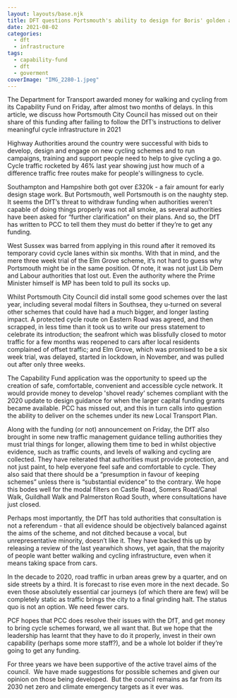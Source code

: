 ```yaml
---
layout: layouts/base.njk
title: DFT questions Portsmouth's ability to design for Boris' golden age of cycling
date: 2021-08-02
categories: 
  - dft
  - infrastructure
tags: 
  - capability-fund
  - dft
  - goverment
coverImage: "IMG_2280-1.jpeg"
---
```


The Department for Transport awarded money for walking and cycling from its Capability Fund on Friday, after almost two months of delays. In this article, we discuss how Portsmouth City Council has missed out on their share of this funding after failing to follow the DfT’s instructions to deliver meaningful cycle infrastructure in 2021

Highway Authorities around the country were successful with bids to develop, design and engage on new cycling schemes and to run campaigns, training and support people need to help to give cycling a go. Cycle traffic rocketed by 46% last year showing just how much of a difference traffic free routes make for people's willingness to cycle. 

Southampton and Hampshire both got over £320k - a fair amount for early design stage work. But Portsmouth, well Portsmouth is on the naughty step. It seems the DfT’s threat to withdraw funding when authorities weren’t capable of doing things properly was not all smoke, as several authorities have been asked for “further clarification” on their plans. And so, the DfT has written to PCC to tell them they must do better if they’re to get any funding.  

West Sussex was barred from applying in this round after it removed its temporary covid cycle lanes within six months. With that in mind, and the mere three week trial of the Elm Grove scheme, it’s not hard to guess why Portsmouth might be in the same position. Of note, it was not just Lib Dem and Labour authorities that lost out. Even the authority where the Prime Minister himself is MP has been told to pull its socks up. 

Whilst Portsmouth City Council did install some good schemes over the last year, including several modal filters in Southsea, they u-turned on several other schemes that could have had a much bigger, and longer lasting impact. A protected cycle route on Eastern Road was agreed, and then scrapped, in less time than it took us to write our press statement to celebrate its introduction; the seafront which was blissfully closed to motor traffic for a few months was reopened to cars after local residents complained of offset traffic; and Elm Grove, which was promised to be a six week trial, was delayed, started in lockdown, in November, and was pulled out after only three weeks. 

The Capability Fund application was the opportunity to speed up the creation of safe, comfortable, convenient and accessible cycle network. It would provide money to develop 'shovel ready’ schemes compliant with the 2020 update to design guidance for when the larger capital funding grants became available. PCC has missed out, and this in turn calls into question the ability to deliver on the schemes under its new Local Transport Plan.

Along with the funding (or not) announcement on Friday, the DfT also brought in some new traffic management guidance telling authorities they must trial things for longer, allowing them time to bed in whilst objective evidence, such as traffic counts, and levels of walking and cycling are collected. They have reiterated that authorities must provide protection, and not just paint, to help everyone feel safe and comfortable to cycle. They also said that there should be a “presumption in favour of keeping schemes” unless there is “substantial evidence” to the contrary. We hope this bodes well for the modal filters on Castle Road, Somers Road/Canal Walk, Guildhall Walk and Palmerston Road South, where consultations have just closed.

Perhaps most importantly, the DfT has told authorities that consultation is not a referendum - that all evidence should be objectively balanced against the aims of the scheme, and not ditched because a vocal, but unrepresentative minority, doesn’t like it. They have backed this up by releasing a review of the last yearwhich shows, yet again, that the majority of people want better walking and cycling infrastructure, even when it means taking space from cars.

In the decade to 2020, road traffic in urban areas grew by a quarter, and on side streets by a third. It is forecast to rise even more in the next decade. So even those absolutely essential car journeys (of which there are few) will be completely static as traffic brings the city to a final grinding halt. The status quo is not an option. We need fewer cars. 

PCF hopes that PCC does resolve their issues with the DfT, and get money to bring cycle schemes forward, we all want that. But we hope that the leadership has learnt that they have to do it properly, invest in their own capability (perhaps some more staff?), and be a whole lot bolder if they’re going to get any funding.

For three years we have been supportive of the active travel aims of the council.  We have made suggestions for possible schemes and given our opinion on those being developed.  But the council remains as far from its 2030 net zero and climate emergency targets as it ever was.

